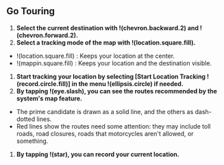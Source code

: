 ## Go Touring
1. **Select the current destination with !(chevron.backward.2) and !(chevron.forward.2).**
1. **Select a tracking mode of the map with !(location.square.fill).**
  * !(location.square.fill) : Keeps your location at the center.
  * !(mappin.square.fill) : Keeps your location and the destination visible.
1. **Start tracking your location by selecting [Start Location Tracking !(record.circle.fill)] in the menu !(ellipsis.circle) if needed.**
1. **By tapping !(eye.slash), you can see the routes recommended by the system's map feature.**
  * The prime candidate is drawn as a solid line, and the others as dash-dotted lines.
  * Red lines show the routes need some attention: they may include toll roads, road closures, roads that motorcycles aren't allowed, or something.
1. **By tapping !(star), you can record your current location.**
